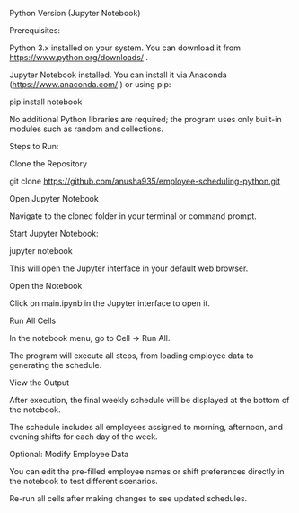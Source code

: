 Python Version (Jupyter Notebook)

Prerequisites:

Python 3.x installed on your system. You can download it from https://www.python.org/downloads/ 
.

Jupyter Notebook installed. You can install it via Anaconda (https://www.anaconda.com/
) or using pip:

pip install notebook


No additional Python libraries are required; the program uses only built-in modules such as random and collections.

Steps to Run:

Clone the Repository

git clone https://github.com/anusha935/employee-scheduling-python.git 


Open Jupyter Notebook

Navigate to the cloned folder in your terminal or command prompt.

Start Jupyter Notebook:

jupyter notebook


This will open the Jupyter interface in your default web browser.

Open the Notebook

Click on main.ipynb in the Jupyter interface to open it.

Run All Cells

In the notebook menu, go to Cell → Run All.

The program will execute all steps, from loading employee data to generating the schedule.

View the Output

After execution, the final weekly schedule will be displayed at the bottom of the notebook.

The schedule includes all employees assigned to morning, afternoon, and evening shifts for each day of the week.

Optional: Modify Employee Data

You can edit the pre-filled employee names or shift preferences directly in the notebook to test different scenarios.

Re-run all cells after making changes to see updated schedules.

